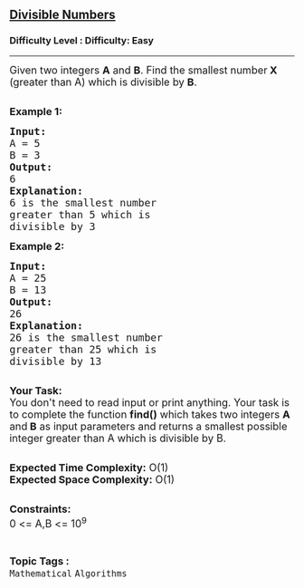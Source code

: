 <h2><a href="https://www.geeksforgeeks.org/problems/divisible-numbers1521/1?page=1&status=unsolved&sortBy=accuracy">Divisible Numbers</a></h2><h3>Difficulty Level : Difficulty: Easy</h3><hr><div class="problems_problem_content__Xm_eO"><p><span style="font-size:18px">Given two integers <strong>A</strong> and <strong>B</strong>. Find the smallest number<strong> X </strong>(greater than A) which is divisible by <strong>B</strong>.</span><br>
&nbsp;</p>

<p><span style="font-size:18px"><strong>Example 1:</strong></span></p>

<pre><span style="font-size:18px"><strong>Input:</strong>
A = 5
B = 3
<strong>Output:</strong>
6
<strong>Explanation:</strong>
6 is the smallest number
greater than 5 which is 
divisible by 3</span>
</pre>

<p><span style="font-size:18px"><strong>Example 2:</strong></span></p>

<pre><span style="font-size:18px"><strong>Input:</strong>
A = 25
B = 13
<strong>Output:</strong>
26
<strong>Explanation:</strong>
26 is the smallest number
greater than 25 which is
divisible by 13
</span></pre>

<p><br>
<span style="font-size:18px"><strong>Your Task:</strong><br>
You don't need to read input or print anything. Your task is to complete the function <strong>find()</strong>&nbsp;which takes&nbsp;two integers <strong>A </strong>and<strong> B</strong>&nbsp;as input parameters and returns a smallest possible integer greater than A which is divisible by B.</span><br>
&nbsp;</p>

<p><span style="font-size:18px"><strong>Expected Time Complexity:</strong> O(1)<br>
<strong>Expected Space Complexity:</strong> O(1)</span><br>
&nbsp;</p>

<p><span style="font-size:18px"><strong>Constraints:</strong><br>
0 &lt;= A,B &lt;= 10<sup>9</sup></span></p>
</div><br><p><span style=font-size:18px><strong>Topic Tags : </strong><br><code>Mathematical</code>&nbsp;<code>Algorithms</code>&nbsp;